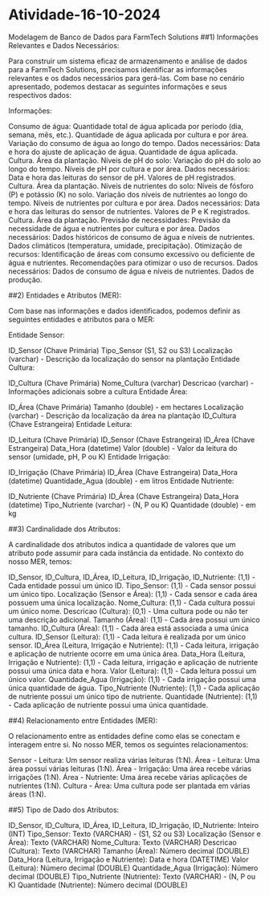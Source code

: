 # Atividade-16-10-2024
Modelagem de Banco de Dados para FarmTech Solutions
##1) Informações Relevantes e Dados Necessários:

Para construir um sistema eficaz de armazenamento e análise de dados para a FarmTech Solutions, precisamos identificar as informações relevantes e os dados necessários para gerá-las. Com base no cenário apresentado, podemos destacar as seguintes informações e seus respectivos dados:

Informações:

Consumo de água:
Quantidade total de água aplicada por período (dia, semana, mês, etc.).
Quantidade de água aplicada por cultura e por área.
Variação do consumo de água ao longo do tempo.
Dados necessários:
Data e hora do ajuste de aplicação de água.
Quantidade de água aplicada.
Cultura.
Área da plantação.
Níveis de pH do solo:
Variação do pH do solo ao longo do tempo.
Níveis de pH por cultura e por área.
Dados necessários:
Data e hora das leituras do sensor de pH.
Valores de pH registrados.
Cultura.
Área da plantação.
Níveis de nutrientes do solo:
Níveis de fósforo (P) e potássio (K) no solo.
Variação dos níveis de nutrientes ao longo do tempo.
Níveis de nutrientes por cultura e por área.
Dados necessários:
Data e hora das leituras do sensor de nutrientes.
Valores de P e K registrados.
Cultura.
Área da plantação.
Previsão de necessidades:
Previsão da necessidade de água e nutrientes por cultura e por área.
Dados necessários:
Dados históricos de consumo de água e níveis de nutrientes.
Dados climáticos (temperatura, umidade, precipitação).
Otimização de recursos:
Identificação de áreas com consumo excessivo ou deficiente de água e nutrientes.
Recomendações para otimizar o uso de recursos.
Dados necessários:
Dados de consumo de água e níveis de nutrientes.
Dados de produção.

##2) Entidades e Atributos (MER):

Com base nas informações e dados identificados, podemos definir as seguintes entidades e atributos para o MER:

Entidade Sensor:

ID_Sensor (Chave Primária)
Tipo_Sensor (S1, S2 ou S3)
Localização (varchar) - Descrição da localização do sensor na plantação
Entidade Cultura:

ID_Cultura (Chave Primária)
Nome_Cultura (varchar)
Descricao (varchar) - Informações adicionais sobre a cultura
Entidade Área:

ID_Área (Chave Primária)
Tamanho (double) - em hectares
Localização (varchar) - Descrição da localização da área na plantação
ID_Cultura (Chave Estrangeira)
Entidade Leitura:

ID_Leitura (Chave Primária)
ID_Sensor (Chave Estrangeira)
ID_Área (Chave Estrangeira)
Data_Hora (datetime)
Valor (double) - Valor da leitura do sensor (umidade, pH, P ou K)
Entidade Irrigação:

ID_Irrigação (Chave Primária)
ID_Área (Chave Estrangeira)
Data_Hora (datetime)
Quantidade_Agua (double) - em litros
Entidade Nutriente:

ID_Nutriente (Chave Primária)
ID_Área (Chave Estrangeira)
Data_Hora (datetime)
Tipo_Nutriente (varchar) - (N, P ou K)
Quantidade (double) - em kg

##3) Cardinalidade dos Atributos:

A cardinalidade dos atributos indica a quantidade de valores que um atributo pode assumir para cada instância da entidade. No contexto do nosso MER, temos:

ID_Sensor, ID_Cultura, ID_Área, ID_Leitura, ID_Irrigação, ID_Nutriente: (1,1) - Cada entidade possui um único ID.
Tipo_Sensor: (1,1) - Cada sensor possui um único tipo.
Localização (Sensor e Área): (1,1) - Cada sensor e cada área possuem uma única localização.
Nome_Cultura: (1,1) - Cada cultura possui um único nome.
Descricao (Cultura): (0,1) - Uma cultura pode ou não ter uma descrição adicional.
Tamanho (Área): (1,1) - Cada área possui um único tamanho.
ID_Cultura (Área): (1,1) - Cada área está associada a uma única cultura.
ID_Sensor (Leitura): (1,1) - Cada leitura é realizada por um único sensor.
ID_Área (Leitura, Irrigação e Nutriente): (1,1) - Cada leitura, irrigação e aplicação de nutriente ocorre em uma única área.
Data_Hora (Leitura, Irrigação e Nutriente): (1,1) - Cada leitura, irrigação e aplicação de nutriente possui uma única data e hora.
Valor (Leitura): (1,1) - Cada leitura possui um único valor.
Quantidade_Agua (Irrigação): (1,1) - Cada irrigação possui uma única quantidade de água.
Tipo_Nutriente (Nutriente): (1,1) - Cada aplicação de nutriente possui um único tipo de nutriente.
Quantidade (Nutriente): (1,1) - Cada aplicação de nutriente possui uma única quantidade.


##4) Relacionamento entre Entidades (MER):

O relacionamento entre as entidades define como elas se conectam e interagem entre si. No nosso MER, temos os seguintes relacionamentos:

Sensor - Leitura: Um sensor realiza várias leituras (1:N).
Área - Leitura: Uma área possui várias leituras (1:N).
Área - Irrigação: Uma área recebe várias irrigações (1:N).
Área - Nutriente: Uma área recebe várias aplicações de nutrientes (1:N).
Cultura - Área: Uma cultura pode ser plantada em várias áreas (1:N).

##5) Tipo de Dado dos Atributos:

ID_Sensor, ID_Cultura, ID_Área, ID_Leitura, ID_Irrigação, ID_Nutriente: Inteiro (INT)
Tipo_Sensor: Texto (VARCHAR) - (S1, S2 ou S3)
Localização (Sensor e Área): Texto (VARCHAR)
Nome_Cultura: Texto (VARCHAR)
Descricao (Cultura): Texto (VARCHAR)
Tamanho (Área): Número decimal (DOUBLE)
Data_Hora (Leitura, Irrigação e Nutriente): Data e hora (DATETIME)
Valor (Leitura): Número decimal (DOUBLE)
Quantidade_Agua (Irrigação): Número decimal (DOUBLE)
Tipo_Nutriente (Nutriente): Texto (VARCHAR) - (N, P ou K)
Quantidade (Nutriente): Número decimal (DOUBLE)
